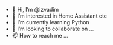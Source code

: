 - 👋 Hi, I’m @izvadim
- 👀 I’m interested in Home Assistant etc
- 🌱 I’m currently learning Python
- 💞️ I’m looking to collaborate on ...
- 📫 How to reach me ...

<!---
izvadim/izvadim is a ✨ special ✨ repository because its `README.md` (this file) appears on your GitHub profile.
You can click the Preview link to take a look at your changes.
--->
